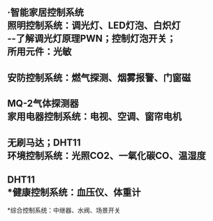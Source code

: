 ·智能家居控制系统  
照明控制系统：调光灯、LED灯泡、白炽灯    
--了解调光灯原理PWN；控制灯泡开关；  
所用元件：光敏  
--
安防控制系统：燃气探测、烟雾报警、门窗磁  
--  
MQ-2气体探测器  
家用电器控制系统：电视、空调、窗帘电机  
--  
无刷马达；DHT11  
环境控制系统：光照CO2、一氧化碳CO、温湿度  
--  
DHT11  
*健康控制系统：血压仪、体重计  
--  

*综合控制系统：中继器、水阀、场景开关  

